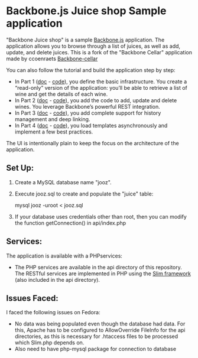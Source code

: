 # Backbone.js Juice shop Sample application #

"Backbone Juice shop" is a sample [Backbone.js](http://documentcloud.github.com/backbone/) application.
The application allows you to browse through a list of juices, as well as add, update, and delete juices.
This is a fork of the "Backbone Cellar" application made by ccoenraets [Backbone-cellar](https://github.com/ccoenraets/backbone-cellar)

You can also follow the tutorial and build the application step by step:

- In Part 1 ([doc](http://coenraets.org/blog/2011/12/backbone-js-wine-cellar-tutorial-part-1-getting-started/) - [code](https://github.com/ccoenraets/backbone-cellar/tree/master/part1)), you define the basic infrastructure. You create a “read-only” version of the application: you’ll be able to retrieve a list of wine and get the details of each wine.
- In Part 2 ([doc](http://coenraets.org/blog/2011/12/backbone-js-wine-cellar-tutorial-part-2-crud/) - [code](https://github.com/ccoenraets/backbone-cellar/tree/master/part2)), you add the code to add, update and delete wines. You leverage Backbone’s powerful REST integration.
- In Part 3 ([doc](http://coenraets.org/blog/2011/12/backbone-js-wine-cellar-tutorial-part-3-deep-linking-and-application-states/) - [code](https://github.com/ccoenraets/backbone-cellar/tree/master/part3)), you add complete support for history management and deep linking.
- In Part 4 ([doc](http://coenraets.org/blog/2012/01/backbone-js-lessons-learned-and-improved-sample-app/) - [code](https://github.com/ccoenraets/backbone-cellar/tree/master/final)), you load templates asynchronously and implement a few best practices.

The UI is intentionally plain to keep the focus on the architecture of the application.

## Set Up: ##

1. Create a MySQL database name "jooz".
2. Execute jooz.sql to create and populate the "juice" table:

	mysql jooz -uroot < jooz.sql

3. If your database uses credentials other than root, then you can modify the function getConnection() in api/index.php
## Services: ##

The application is available with a PHPservices:

- The PHP services are available in the api directory of this repository. The RESTful services are implemented in PHP using the [Slim framework](http://www.slimframework.com/) (also included in the api directory).

## Issues Faced: ##
I faced the following issues on Fedora:
 - No data was being populated even though the database had data. For this, Apache has to be configured to AllowOverride FileInfo for the api directories, as this is necessary for .htaccess files to be processed which Slim.php depends on.
 - Also need to have php-mysql package for connection to database

